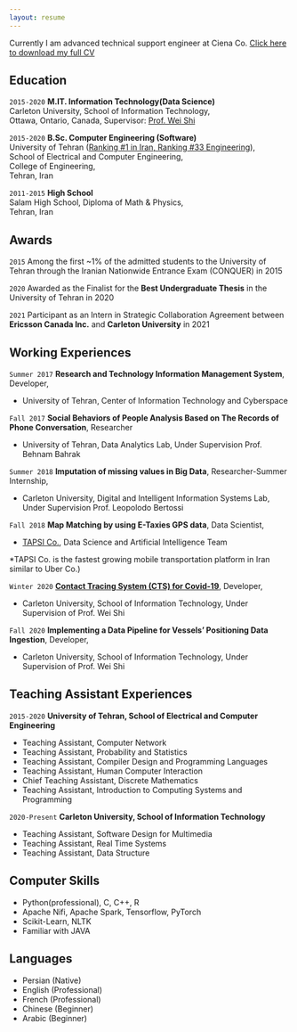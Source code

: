 ```yaml
---
layout: resume
---
```


Currently I am advanced technical support engineer at Ciena Co.
<a id="raw-url" href="https://raw.githubusercontent.com/tinayzdzd/tinayzdzd.github.io/master/Tina_s_CV.pdf">Click here to download my full CV</a>

## Education

`2015-2020`
__M.IT. Information Technology(Data Science)__   
Carleton University,
School of Information Technology,  
Ottawa, Ontario, Canada, 
Supervisor: [Prof. Wei Shi](https://www.csit.carleton.ca/wshi/)

`2015-2020`
__B.Sc. Computer Engineering (Software)__   
University of Tehran ([Ranking #1 in Iran, Ranking #33 Engineering](https://www.usnews.com/education/best-global-universities/university-of-tehran-504903)),  
School of Electrical and Computer Engineering,  
College of Engineering,  
Tehran, Iran

`2011-2015`
__High School__   
Salam High School, Diploma of Math & Physics,  
Tehran, Iran

## Awards

`2015`
Among the first ~1% of the admitted students to the University of Tehran through the
Iranian Nationwide Entrance Exam (CONQUER) in 2015

`2020`
Awarded as the Finalist for the __Best Undergraduate Thesis__ in the University of Tehran in 2020

`2021`
Participant as an Intern in Strategic Collaboration Agreement between __Ericsson Canada Inc.__ and __Carleton University__ in 2021


## Working Experiences

`Summer 2017`
__Research and Technology Information Management System__, Developer,
- University of Tehran, Center of Information Technology and Cyberspace

`Fall 2017`
__Social Behaviors of People Analysis Based on The Records of Phone Conversation__, Researcher
- University of Tehran, Data Analytics Lab, Under Supervision Prof. Behnam Bahrak

`Summer 2018`
__Imputation of missing values in Big Data__, Researcher-Summer Internship,
- Carleton University, Digital and Intelligent Information Systems Lab, Under Supervision Prof. Leopolodo Bertossi

`Fall 2018`
__Map Matching by using E-Taxies GPS data__, Data Scientist,
- [TAPSI Co.](https://en.wikipedia.org/wiki/TAPSI), Data Science and Artificial Intelligence Team  

*TAPSI Co. is the fastest growing mobile transportation platform in Iran similar to Uber Co.)

`Winter 2020`
__[Contact Tracing System (CTS) for Covid-19](https://covidcts.carleton.ca/)__, Developer,
- Carleton University, School of Information Technology, Under Supervision of Prof. Wei Shi

`Fall 2020`
__Implementing a Data Pipeline for Vessels’ Positioning Data Ingestion__, Developer,
- Carleton University, School of Information Technology, Under Supervision of Prof. Wei Shi

## Teaching Assistant Experiences

`2015-2020`
__University of Tehran, School of Electrical and Computer Engineering__
- Teaching Assistant, Computer Network
- Teaching Assistant, Probability and Statistics
- Teaching Assistant, Compiler Design and Programming Languages
- Teaching Assistant, Human Computer Interaction
- Chief Teaching Assistant, Discrete Mathematics
- Teaching Assistant, Introduction to Computing Systems and Programming

`2020-Present`
__Carleton University, School of Information Technology__
- Teaching Assistant, Software Design for Multimedia
- Teaching Assistant, Real Time Systems
- Teaching Assistant, Data Structure

## Computer Skills

- Python(professional), C, C++, R
- Apache Nifi, Apache Spark, Tensorflow, PyTorch
- Scikit-Learn, NLTK
- Familiar with JAVA

## Languages

- Persian (Native)
- English (Professional)
- French (Professional)
- Chinese (Beginner)
- Arabic (Beginner)



<!-- ### Footer

Last updated: May 2013 -->


